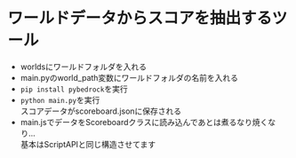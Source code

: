 # ワールドデータからスコアを抽出するツール
- worldsにワールドフォルダを入れる
- main.pyのworld_path変数にワールドフォルダの名前を入れる
- `pip install pybedrock`を実行
- `python main.py`を実行  
スコアデータがscoreboard.jsonに保存される
- main.jsでデータをScoreboardクラスに読み込んであとは煮るなり焼くなり...  
基本はScriptAPIと同じ構造させてます

